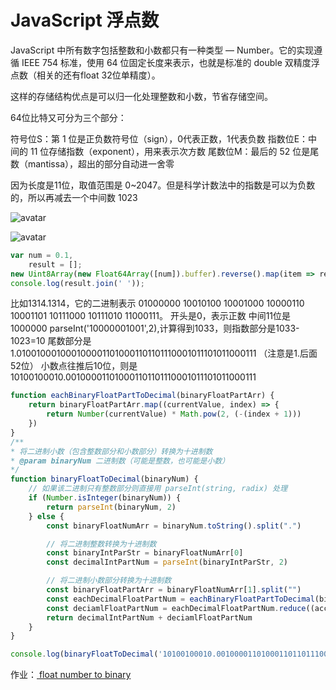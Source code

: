 # JavaScript 浮点数

JavaScript 中所有数字包括整数和小数都只有一种类型 — Number。它的实现遵循 IEEE 754 标准，使用 64 位固定长度来表示，也就是标准的 double 双精度浮点数（相关的还有float 32位单精度）。

这样的存储结构优点是可以归一化处理整数和小数，节省存储空间。

64位比特又可分为三个部分：

符号位S：第 1 位是正负数符号位（sign），0代表正数，1代表负数
指数位E：中间的 11 位存储指数（exponent），用来表示次方数
尾数位M：最后的 52 位是尾数（mantissa），超出的部分自动进一舍零


因为长度是11位，取值范围是 0~2047。但是科学计数法中的指数是可以为负数的，所以再减去一个中间数 1023

![avatar](https://user-images.githubusercontent.com/948896/31601625-1f199ad0-b220-11e7-9d46-bb48a470bedf.png)


![avatar](https://user-images.githubusercontent.com/948896/31601584-f65ed43e-b21f-11e7-8755-c99b48e5134c.png)

```js
var num = 0.1,
    result = [];
new Uint8Array(new Float64Array([num]).buffer).reverse().map(item => result.push(item.toString(2).padStart(8, '0')));
console.log(result.join(' '));
```

比如1314.1314，它的二进制表示
01000000 10010100 10001000 10000110 10001101 10111000 10111010 11000111。
开头是0，表示正数
中间11位是1000000 parseInt('10000001001',2),计算得到1033，则指数部分是1033-1023=10
尾数部分是1.0100100010001000011010001101101110001011101011000111 （注意是1.后面52位）
小数点往推后10位，则是10100100010.001000011010001101101110001011101011000111 

```js
function eachBinaryFloatPartToDecimal(binaryFloatPartArr) {
    return binaryFloatPartArr.map((currentValue, index) => {
        return Number(currentValue) * Math.pow(2, (-(index + 1)))
    })
}
/**
* 将二进制小数（包含整数部分和小数部分）转换为十进制数
* @param binaryNum 二进制数（可能是整数，也可能是小数）
*/
function binaryFloatToDecimal(binaryNum) {
    // 如果该二进制只有整数部分则直接用 parseInt(string, radix) 处理
    if (Number.isInteger(binaryNum)) {
        return parseInt(binaryNum, 2)
    } else {
        const binaryFloatNumArr = binaryNum.toString().split(".")

        // 将二进制整数转换为十进制数
        const binaryIntParStr = binaryFloatNumArr[0]
        const decimalIntPartNum = parseInt(binaryIntParStr, 2)

        // 将二进制小数部分转换为十进制数
        const binaryFloatPartArr = binaryFloatNumArr[1].split("")
        const eachDecimalFloatPartNum = eachBinaryFloatPartToDecimal(binaryFloatPartArr)
        const deciamlFloatPartNum = eachDecimalFloatPartNum.reduce((accumulator, currentValue) => { return accumulator + currentValue })
        return decimalIntPartNum + deciamlFloatPartNum
    }
}

console.log(binaryFloatToDecimal('10100100010.001000011010001101101110001011101011000111'))  


```


作业：[ float number to binary](https://github.com/gnosis23/Frontend-01-Template/blob/master/week02/float.js)